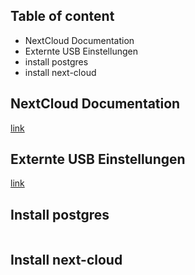 ## Table of content
* NextCloud Documentation
* Externte USB Einstellungen
* install postgres
* install next-cloud

## NextCloud Documentation

[link](https://help.nextcloud.com/t/menu-configuration-reference-for-backups-config-networking-security-system-tools-updates/126011)

## Externte USB Einstellungen

[link](https://help.nextcloud.com/t/how-to-configure-an-external-usb-drive-with-nextcloudpi/126376)

## Install postgres

```bash

```

## Install next-cloud

```bash

```
